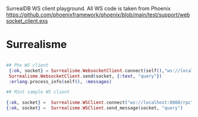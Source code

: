 SurrealDB WS client playground. All WS code is taken from Phoenix https://github.com/phoenixframework/phoenix/blob/main/test/support/websocket_client.exs

# Surrealisme

```elixir

## Phx WS client
 {:ok, socket} = Surrealisme.WebsocketClient.connect(self(),"ws://localhost:8000/rpc", :none)
 Surrealisme.WebsocketClient.send(socket, {:text, "query"})
 :erlang.process_info(self(), :messages)

## Mint sample WS client

{:ok, socket} =  Surrealisme.WSClient.connect("ws://localhost:8000/rpc")
{:ok, socket} =  Surrealisme.WSClient.send_message(socket, "query")
```
